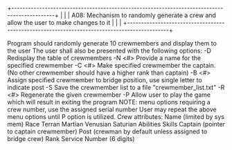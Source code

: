 +---------------------------------------------------------------------------------------------+
|                                                                                             |
|     A08: Mechanism to randomly generate a crew and allow the user to make changes to it     |
|                                                                                             |
+---------------------------------------------------------------------------------------------+

Program should randomly generate 10 crewmembers and display them to the user
The user shall also be presented with the following options:
    -D      Redisplay the table of crewmembers
    -N <#>  Provide a name for the specified crewmember
    -C <#>  Make specified crewmember the captain. (No other crewmember should have a higher rank than captain)
    -B <#>  Assign specified crewmember to bridge position, use single letter to indicate post
    -S      Save the crewmember list to a file "crewmember_list.txt"
    -R <#>  Regenerate the given crewmember
    -P      Allow user to play the game which will result in exiting the program
    NOTE: menu options requiring a crew number, use the assigned serial number
User may repeat the above menu options until P option is utilized.
Crew attributes:
    Name (limited by sys mem)
    Race
        Terran
        Martian
        Venusian
        Saturian
    Abilities
    Skills
    Captain (pointer to captain crewmember)
    Post (crewman by default unless assigned to bridge crew)
    Rank
    Service Number (6 digits)
    
